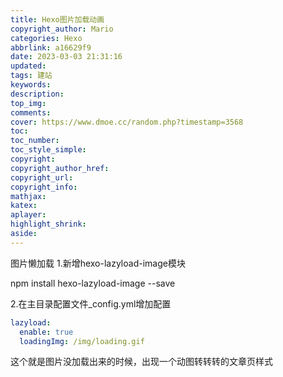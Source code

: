 ```yaml
---
title: Hexo图片加载动画
copyright_author: Mario
categories: Hexo
abbrlink: a16629f9
date: 2023-03-03 21:31:16
updated:
tags: 建站
keywords:
description:
top_img: 
comments:
cover: https://www.dmoe.cc/random.php?timestamp=3568
toc:
toc_number:
toc_style_simple:
copyright:
copyright_author_href:
copyright_url:
copyright_info:
mathjax:
katex:
aplayer:
highlight_shrink:
aside:
---
```

图片懒加载
1.新增hexo-lazyload-image模块

npm install hexo-lazyload-image --save

2.在主目录配置文件_config.yml增加配置

```yaml
lazyload:
  enable: true
  loadingImg: /img/loading.gif
```

这个就是图片没加载出来的时候，出现一个动图转转转的文章页样式